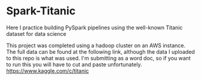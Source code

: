# Spark-Titanic
Here I practice building PySpark pipelines using the well-known Titanic dataset for data science

This project was completed using a hadoop cluster on an AWS instance. The full data can be found at the following link, although the data
I uploaded to this repo is what was used. I'm submitting as a word doc, so if you want to run this you will have to cut and paste
unfortunately. https://www.kaggle.com/c/titanic
